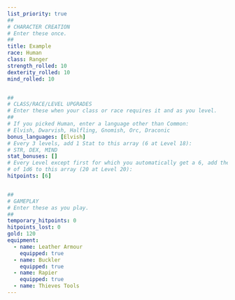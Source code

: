 ```yaml
---
list_priority: true
##
# CHARACTER CREATION
# Enter these once.
##
title: Example
race: Human
class: Ranger
strength_rolled: 10
dexterity_rolled: 10
mind_rolled: 10


##
# CLASS/RACE/LEVEL UPGRADES
# Enter these when your class or race requires it and as you level.
##
# If you picked Human, enter a language other than Common:
# Elvish, Dwarvish, Halfling, Gnomish, Orc, Draconic
bonus_languages: [Elvish]
# Every 3 levels, add 1 Stat to this array (6 at Level 18):
# STR, DEX, MIND
stat_bonuses: []
# Every Level except first for which you automatically get a 6, add the result
# of 1d6 to this array (20 at Level 20):
hitpoints: [6]


##
# GAMEPLAY
# Enter these as you play.
##
temporary_hitpoints: 0
hitpoints_lost: 0
gold: 120
equipment:
  - name: Leather Armour
    equipped: true
  - name: Buckler
    equipped: true
  - name: Rapier
    equipped: true
  - name: Thieves Tools
---
```

